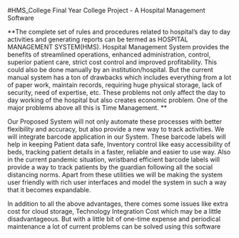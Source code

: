 #HMS_College
Final Year College Project - A Hospital Management Software

**The complete set of rules and procedures related to hospital’s day to day activities and generating reports can be termed as HOSPITAL MANAGEMENT SYSTEM(HMS). Hospital Management System provides the benefits of streamlined operations, enhanced administration, control, superior patient care, strict cost control and improved profitability. This could also be done manually by an institution/hospital. But the current manual system has a ton of drawbacks which includes everything from a lot of paper work, maintain records, requiring huge physical storage, lack of security, need of expertise, etc. These problems not only affect the day to day working of the hospital but also creates economic problem. One of the major problems above all this is Time Management. **

Our Proposed System will not only automate these processes with better flexibility and accuracy, but also provide a new way to track activities. We will integrate barcode application in our System. These barcode labels will help in keeping Patient data safe, Inventory control like easy accessibility of beds, tracking patient details in a faster, reliable and easier to use way. Also in the current pandemic situation, wristband efficient barcode labels will provide a way to track patients by the guardian following all the social distancing norms. Apart from these utilities we will be making the system user friendly with rich user interfaces and model the system in such a way that it becomes expandable.

In addition to all the above advantages, there comes some issues like extra cost for cloud storage, Technology Integration Cost which may be a little disadvantageous. But with a little bit of one-time expense and periodical maintenance a lot of current problems can be solved using this software
